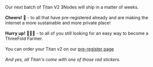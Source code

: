 Our next batch of Titan V2 3Nodes will ship in a matter of weeks. 
<br />
<br />
**Cheers!** 🥂 - to all that have pre-registered already and are making the internet a more sustainable and more private place!
<br />
<br />
**Hurry up!** 🏃🏽‍♀️ - to all of you still looking for an easy way to become a ThreeFold Farmer.
<br />
<br />
You can order your Titan v2 on our [pre-register page](https://shop.threefold.tech/index.php?route=product/product&path=59&product_id=53)
 <br />
 <br />
 *And yes, all Titan's come with one of those rad stickers.*